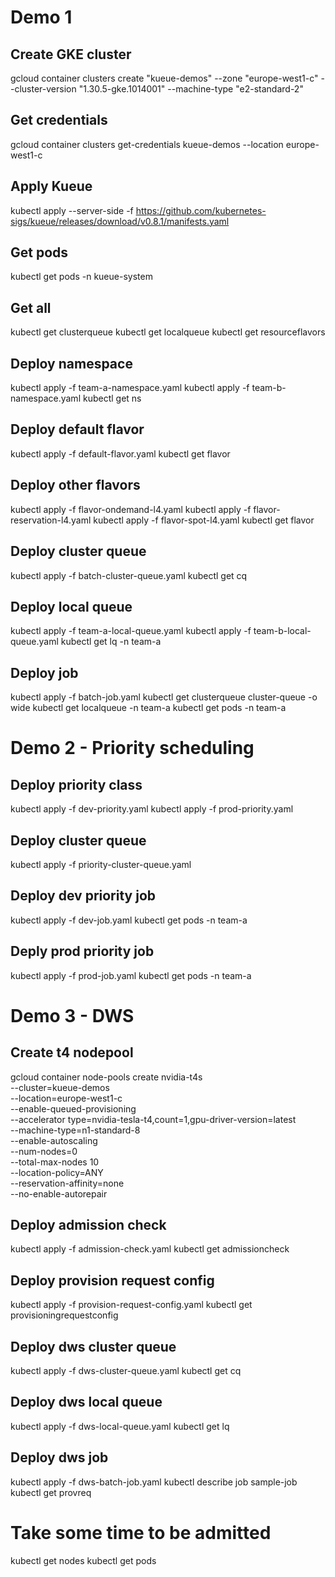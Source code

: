 # Demo 1
## Create GKE cluster
gcloud container clusters create "kueue-demos" --zone "europe-west1-c" --cluster-version "1.30.5-gke.1014001" --machine-type "e2-standard-2"

## Get credentials
gcloud container clusters get-credentials kueue-demos --location europe-west1-c

## Apply Kueue
kubectl apply --server-side -f https://github.com/kubernetes-sigs/kueue/releases/download/v0.8.1/manifests.yaml

## Get pods
kubectl get pods -n kueue-system

## Get all
kubectl get clusterqueue
kubectl get localqueue
kubectl get resourceflavors

## Deploy namespace
kubectl apply -f team-a-namespace.yaml
kubectl apply -f team-b-namespace.yaml
kubectl get ns

## Deploy default flavor
kubectl apply -f default-flavor.yaml
kubectl get flavor

## Deploy other flavors
kubectl apply -f flavor-ondemand-l4.yaml
kubectl apply -f flavor-reservation-l4.yaml
kubectl apply -f flavor-spot-l4.yaml
kubectl get flavor

## Deploy cluster queue
kubectl apply -f batch-cluster-queue.yaml
kubectl get cq

## Deploy local queue
kubectl apply -f team-a-local-queue.yaml
kubectl apply -f team-b-local-queue.yaml
kubectl get lq -n team-a

## Deploy job
kubectl apply -f batch-job.yaml
kubectl get clusterqueue cluster-queue -o wide
kubectl get localqueue -n team-a
kubectl get pods -n team-a

# Demo 2 - Priority scheduling
## Deploy priority class
kubectl apply -f dev-priority.yaml
kubectl apply -f prod-priority.yaml

## Deploy cluster queue
kubectl apply -f priority-cluster-queue.yaml

## Deploy dev priority job
kubectl apply -f dev-job.yaml
kubectl get pods -n team-a

## Deply prod priority job
kubectl apply -f prod-job.yaml
kubectl get pods -n team-a

# Demo 3 - DWS
## Create t4 nodepool
gcloud container node-pools create nvidia-t4s \
    --cluster=kueue-demos \
    --location=europe-west1-c \
     --enable-queued-provisioning \
    --accelerator type=nvidia-tesla-t4,count=1,gpu-driver-version=latest \
    --machine-type=n1-standard-8 \
    --enable-autoscaling \
    --num-nodes=0 \
    --total-max-nodes 10 \
    --location-policy=ANY \
    --reservation-affinity=none \
    --no-enable-autorepair

## Deploy admission check
kubectl apply -f admission-check.yaml
kubectl get admissioncheck

## Deploy provision request config
kubectl apply -f provision-request-config.yaml
kubectl get provisioningrequestconfig

## Deploy dws cluster queue
kubectl apply -f dws-cluster-queue.yaml
kubectl get cq

## Deploy dws local queue
kubectl apply -f dws-local-queue.yaml
kubectl get lq

## Deploy dws job
kubectl apply -f dws-batch-job.yaml
kubectl describe job sample-job
kubectl get provreq

# Take some time to be admitted
kubectl get nodes
kubectl get pods


